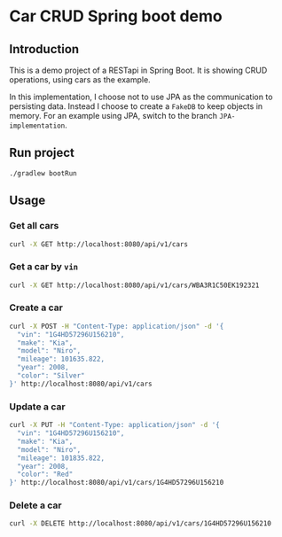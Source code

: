 # Car CRUD Spring boot demo

## Introduction
This is a demo project of a RESTapi in Spring Boot. It is showing CRUD operations, using cars as the example.

In this implementation, I choose not to use JPA as the communication to persisting data. Instead I choose to create a `FakeDB` to keep objects in memory.
For an example using JPA, switch to the branch `JPA-implementation`. 

## Run project

`./gradlew bootRun`

## Usage

### Get all cars

```bash
curl -X GET http://localhost:8080/api/v1/cars
```

### Get a car by `vin`

```bash
curl -X GET http://localhost:8080/api/v1/cars/WBA3R1C50EK192321
```

### Create a car

```bash
curl -X POST -H "Content-Type: application/json" -d '{
  "vin": "1G4HD57296U156210",
  "make": "Kia",
  "model": "Niro",
  "mileage": 101635.822,
  "year": 2008,
  "color": "Silver"
}' http://localhost:8080/api/v1/cars
```

### Update a car

```bash
curl -X PUT -H "Content-Type: application/json" -d '{
  "vin": "1G4HD57296U156210",
  "make": "Kia",
  "model": "Niro",
  "mileage": 101835.822,
  "year": 2008,
  "color": "Red"
}' http://localhost:8080/api/v1/cars/1G4HD57296U156210
```

### Delete a car

```bash
curl -X DELETE http://localhost:8080/api/v1/cars/1G4HD57296U156210
```
